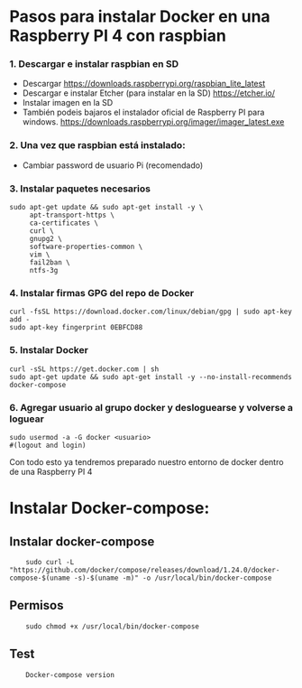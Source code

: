 # Pasos para instalar Docker en una Raspberry PI 4 con raspbian

### 1. Descargar e instalar raspbian en  SD
   * Descargar https://downloads.raspberrypi.org/raspbian_lite_latest
   * Descargar e instalar Etcher (para instalar en la SD) https://etcher.io/
   * Instalar imagen en la SD
   * También podeis bajaros el instalador oficial de Raspberry PI para windows. https://downloads.raspberrypi.org/imager/imager_latest.exe
  
### 2. Una vez que raspbian está instalado:
   * Cambiar password de usuario Pi (recomendado)

### 3. Instalar paquetes necesarios

```
sudo apt-get update && sudo apt-get install -y \
     apt-transport-https \
     ca-certificates \
     curl \
     gnupg2 \
     software-properties-common \
     vim \
     fail2ban \
     ntfs-3g
```

### 4. Instalar firmas GPG del repo de Docker

```
curl -fsSL https://download.docker.com/linux/debian/gpg | sudo apt-key add -
sudo apt-key fingerprint 0EBFCD88
```


### 5. Instalar Docker

```
curl -sSL https://get.docker.com | sh
sudo apt-get update && sudo apt-get install -y --no-install-recommends docker-compose
```

### 6. Agregar usuario al grupo docker y desloguearse y volverse a loguear

```
sudo usermod -a -G docker <usuario>
#(logout and login)
```

Con todo esto ya tendremos preparado nuestro entorno de docker dentro de una Raspberry PI 4

# Instalar Docker-compose:

## Instalar docker-compose    
```    
    sudo curl -L "https://github.com/docker/compose/releases/download/1.24.0/docker-compose-$(uname -s)-$(uname -m)" -o /usr/local/bin/docker-compose
```
## Permisos
```
    sudo chmod +x /usr/local/bin/docker-compose
```
## Test
```
    Docker-compose version
```

